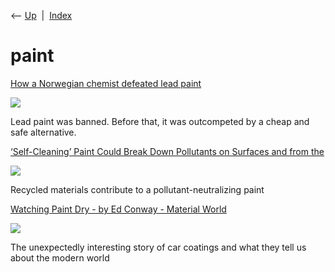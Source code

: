 <div class="nav">

⟵ [Up](index.html)  \|  [Index](index.html)

</div>

# paint

<div class="cards">

<div class="card">

<div class="card-title">

[How a Norwegian chemist defeated lead
paint](https://open.substack.com/pub/worksinprogress/p/how-a-norwegian-chemist-defeated?r=oc5d&utm_medium=ios)

</div>

<div class="card-image">

[![](https://substackcdn.com/image/fetch/$s_!2bF5!,w_1200,h_600,c_fill,f_jpg,q_auto:good,fl_progressive:steep,g_auto/https%3A%2F%2Fsubstack-post-media.s3.amazonaws.com%2Fpublic%2Fimages%2F7e8058c2-befc-47ae-a1fa-bf65b052b9d2_386x534.png)](https://open.substack.com/pub/worksinprogress/p/how-a-norwegian-chemist-defeated?r=oc5d&utm_medium=ios)

</div>

Lead paint was banned. Before that, it was outcompeted by a cheap and
safe alternative.

</div>

<div class="card">

<div class="card-title">

[‘Self-Cleaning’ Paint Could Break Down Pollutants on Surfaces and from
the](https://www.scientificamerican.com/article/self-cleaning-paint-could-break-down-pollutants-on-surfaces-and-from-the-air)

</div>

<div class="card-image">

[![](https://static.scientificamerican.com/dam/m/3643c1e40da06058/original/saw0708Adva01.jpg?w=1200)](https://www.scientificamerican.com/article/self-cleaning-paint-could-break-down-pollutants-on-surfaces-and-from-the-air)

</div>

Recycled materials contribute to a pollutant-neutralizing paint

</div>

<div class="card">

<div class="card-title">

[Watching Paint Dry - by Ed Conway - Material
World](https://edconway.substack.com/p/watching-paint-dry)

</div>

<div class="card-image">

[![](https://substackcdn.com/image/fetch/w_1200,h_600,c_fill,f_jpg,q_auto:good,fl_progressive:steep,g_auto/https%3A%2F%2Fsubstack-post-media.s3.amazonaws.com%2Fpublic%2Fimages%2F3ddf9c71-a577-4280-843a-806c79de36cc_800x628.jpeg)](https://edconway.substack.com/p/watching-paint-dry)

</div>

The unexpectedly interesting story of car coatings and what they tell us
about the modern world

</div>

</div>
